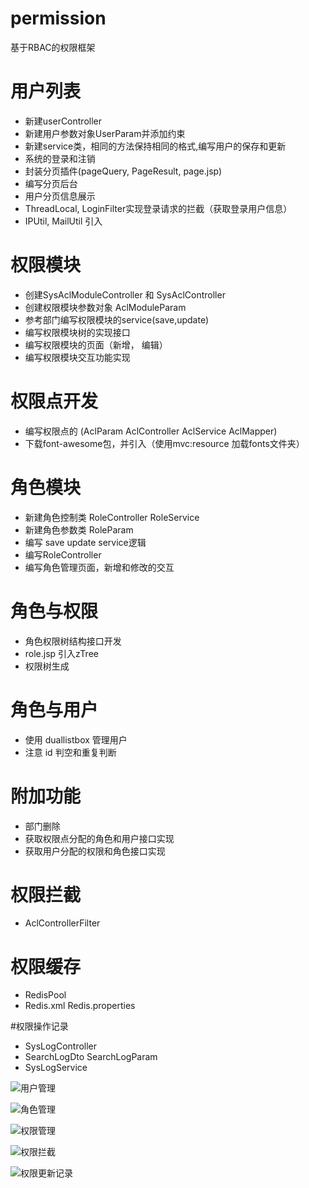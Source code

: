 # permission
基于RBAC的权限框架
# 用户列表
- 新建userController
- 新建用户参数对象UserParam并添加约束
- 新建service类，相同的方法保持相同的格式,编写用户的保存和更新
- 系统的登录和注销
- 封装分页插件(pageQuery, PageResult, page.jsp)
- 编写分页后台
- 用户分页信息展示
- ThreadLocal, LoginFilter实现登录请求的拦截（获取登录用户信息）
- IPUtil, MailUtil 引入

# 权限模块
- 创建SysAclModuleController 和 SysAclController
- 创建权限模块参数对象 AclModuleParam
- 参考部门编写权限模块的service(save,update)
- 编写权限模块树的实现接口
- 编写权限模块的页面（新增， 编辑）
- 编写权限模块交互功能实现

# 权限点开发
- 编写权限点的 (AclParam AclController AclService AclMapper)
- 下载font-awesome包，并引入（使用mvc:resource 加载fonts文件夹）

# 角色模块
- 新建角色控制类 RoleController RoleService
- 新建角色参数类 RoleParam
- 编写 save update service逻辑
- 编写RoleController
- 编写角色管理页面，新增和修改的交互

# 角色与权限
- 角色权限树结构接口开发
- role.jsp 引入zTree
- 权限树生成

# 角色与用户
- 使用 duallistbox 管理用户
- 注意 id 判空和重复判断

# 附加功能
- 部门删除
- 获取权限点分配的角色和用户接口实现
- 获取用户分配的权限和角色接口实现

# 权限拦截
- AclControllerFilter

# 权限缓存
- RedisPool
- Redis.xml Redis.properties

#权限操作记录
- SysLogController
- SearchLogDto SearchLogParam
- SysLogService

![用户管理](https://upload-images.jianshu.io/upload_images/3944205-89ac80243b7e2503.png?imageMogr2/auto-orient/strip%7CimageView2/2/w/1240)

![角色管理](https://upload-images.jianshu.io/upload_images/3944205-868b016f61fce729.png?imageMogr2/auto-orient/strip%7CimageView2/2/w/1240)


![权限管理](https://upload-images.jianshu.io/upload_images/3944205-8ba30e52c6dc207b.png?imageMogr2/auto-orient/strip%7CimageView2/2/w/1240)


![权限拦截](https://upload-images.jianshu.io/upload_images/3944205-d4b6997d1f740fe7.png?imageMogr2/auto-orient/strip%7CimageView2/2/w/1240)

![权限更新记录](https://upload-images.jianshu.io/upload_images/3944205-03ec07ffa29f5087.png?imageMogr2/auto-orient/strip%7CimageView2/2/w/1240)

